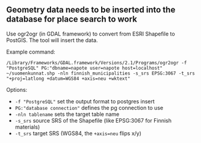 ## Geometry data needs to be inserted into the database for place search to work

Use ogr2ogr (in GDAL framework) to convert from ESRI Shapefile to PostGIS.
The tool will insert the data.

Example command:

`/Library/Frameworks/GDAL.framework/Versions/2.1/Programs/ogr2ogr -f "PostgreSQL" PG:"dbname=napote user=napote host=localhost" ~/suomenkunnat.shp -nln finnish_municipalities -s_srs EPSG:3067 -t_srs "+proj=latlong +datum=WGS84 +axis=neu +wktext"`


Options:
 - `-f "PostgreSQL"` set the output format to postgres insert
 - `PG:"database connection"` defines the pg connection to use
 - `-nln tablename` sets the target table name
 - `-s_srs` source SRS of the Shapefile (like EPSG:3067 for Finnish materials)
 - `-t_srs` target SRS (WGS84, the `+axis=neu` flips x/y)

